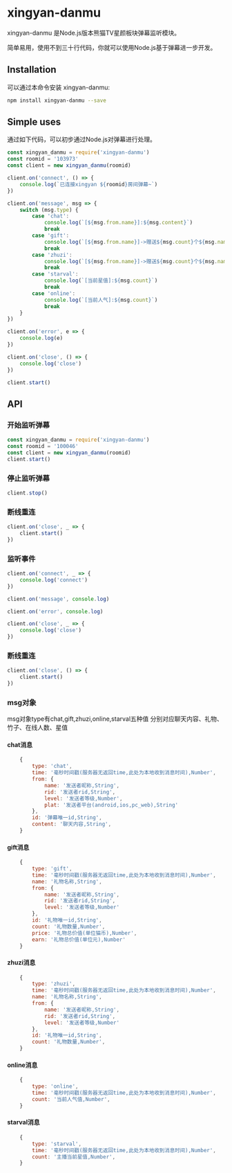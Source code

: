 # xingyan-danmu

xingyan-danmu 是Node.js版本熊猫TV星颜板块弹幕监听模块。

简单易用，使用不到三十行代码，你就可以使用Node.js基于弹幕进一步开发。

## Installation

可以通过本命令安装 xingyan-danmu:

```bash
npm install xingyan-danmu --save
```

## Simple uses

通过如下代码，可以初步通过Node.js对弹幕进行处理。

```javascript
const xingyan_danmu = require('xingyan-danmu')
const roomid = '103973'
const client = new xingyan_danmu(roomid)

client.on('connect', () => {
    console.log(`已连接xingyan ${roomid}房间弹幕~`)
})

client.on('message', msg => {
    switch (msg.type) {
        case 'chat':
            console.log(`[${msg.from.name}]:${msg.content}`)
            break
        case 'gift':
            console.log(`[${msg.from.name}]->赠送${msg.count}个${msg.name}`)
            break
        case 'zhuzi':
            console.log(`[${msg.from.name}]->赠送${msg.count}个${msg.name}`)
            break
        case 'starval':
            console.log(`[当前星值]:${msg.count}`)
            break
        case 'online':
            console.log(`[当前人气]:${msg.count}`)
            break
    }
})

client.on('error', e => {
    console.log(e)
})

client.on('close', () => {
    console.log('close')
})

client.start()
```

## API

### 开始监听弹幕

```javascript
const xingyan_danmu = require('xingyan-danmu')
const roomid = '100046'
const client = new xingyan_danmu(roomid)
client.start()
```

### 停止监听弹幕

```javascript
client.stop()
```

### 断线重连

```javascript
client.on('close', _ => {
    client.start()
})
```

### 监听事件

```javascript
client.on('connect', _ => {
    console.log('connect')
})

client.on('message', console.log)

client.on('error', console.log)

client.on('close', _ => {
    console.log('close')
})
```

### 断线重连

```javascript
client.on('close', () => {
    client.start()
})
```

### msg对象

msg对象type有chat,gift,zhuzi,online,starval五种值
分别对应聊天内容、礼物、竹子、在线人数、星值

#### chat消息
```javascript
    {
        type: 'chat',
        time: '毫秒时间戳(服务器无返回time,此处为本地收到消息时间),Number',
        from: {
            name: '发送者昵称,String',
            rid: '发送者rid,String',
            level: '发送者等级,Number',
            plat: '发送者平台(android,ios,pc_web),String'
        },
        id: '弹幕唯一id,String',
        content: '聊天内容,String',
    }
```

#### gift消息
```javascript
    {
        type: 'gift',
        time: '毫秒时间戳(服务器无返回time,此处为本地收到消息时间),Number',
        name: '礼物名称,String',
        from: {
            name: '发送者昵称,String',
            rid: '发送者rid,String',
            level: '发送者等级,Number'
        },
        id: '礼物唯一id,String',
        count: '礼物数量,Number',
        price: '礼物总价值(单位猫币),Number',
        earn: '礼物总价值(单位元),Number'
    }
```

#### zhuzi消息
```javascript
    {
        type: 'zhuzi',
        time: '毫秒时间戳(服务器无返回time,此处为本地收到消息时间),Number',
        name: '礼物名称,String',
        from: {
            name: '发送者昵称,String',
            rid: '发送者rid,String',
            level: '发送者等级,Number'
        },
        id: '礼物唯一id,String',
        count: '礼物数量,Number',
    }
```

#### online消息
```javascript
    {
        type: 'online',
        time: '毫秒时间戳(服务器无返回time,此处为本地收到消息时间),Number',
        count: '当前人气值,Number',
    }
```

#### starval消息
```javascript
    {
        type: 'starval',
        time: '毫秒时间戳(服务器无返回time,此处为本地收到消息时间),Number',
        count: '主播当前星值,Number',
    }
```